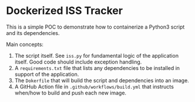 # Dockerized ISS Tracker

This is a simple POC to demonstrate how to containerize a Python3 script and its dependencies.

Main concepts:

1. The script itself. See `iss.py` for fundamental logic of the application itself. Good code should include exception handling.
2. A `requirements.txt` file that lists any dependencies to be installed in support of the application.
3. The `Dokerfile` that will build the script and dependencies into an image.
4. A GitHub Action file in `.github/workflows/build.yml` that instructs when/how to build and push each new image.

